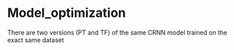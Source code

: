 # Model_optimization

There are two versions (PT and TF) of the same CRNN model trained on the exact same dataset
